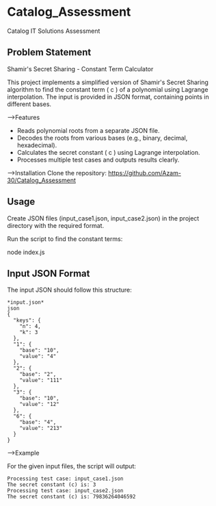 # Catalog_Assessment
Catalog IT Solutions Assessment

## Problem Statement


Shamir's Secret Sharing - Constant Term Calculator

This project implements a simplified version of Shamir's Secret Sharing algorithm to find the constant term \( c \) of a polynomial using Lagrange interpolation. The input is provided in JSON format, containing points in different bases.

-->Features
- Reads polynomial roots from a separate JSON file.
- Decodes the roots from various bases (e.g., binary, decimal, hexadecimal).
- Calculates the secret constant \( c \) using Lagrange interpolation.
- Processes multiple test cases and outputs results clearly.

-->Installation
Clone the repository:
https://github.com/Azam-30/Catalog_Assessment


## Usage

Create JSON files (input_case1.json, input_case2.json) in the project directory with the required format.

Run the script to find the constant terms:

node index.js


## Input JSON Format

The input JSON should follow this structure:
```
*input.json*
json
{
  "keys": {
    "n": 4,
    "k": 3
  },
  "1": {
    "base": "10",
    "value": "4"
  },
  "2": {
    "base": "2",
    "value": "111"
  },
  "3": {
    "base": "10",
    "value": "12"
  },
  "6": {
    "base": "4",
    "value": "213"
  }
}
```


-->Example

For the given input files, the script will output:




```
Processing test case: input_case1.json
The secret constant (c) is: 3
Processing test case: input_case2.json
The secret constant (c) is: 79836264046592
